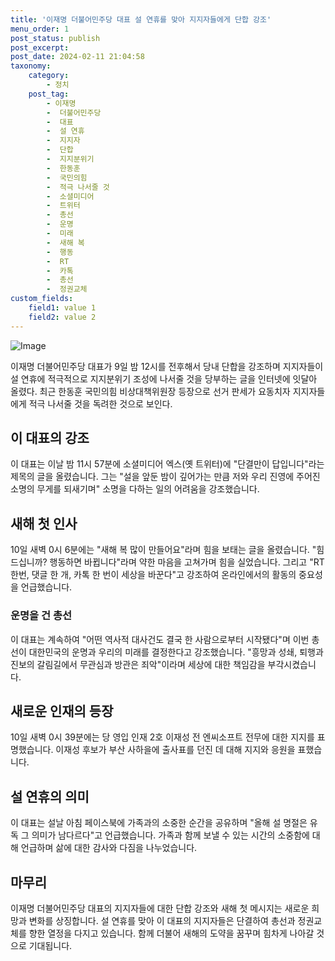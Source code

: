```yaml
---
title: '이재명 더불어민주당 대표 설 연휴를 맞아 지지자들에게 단합 강조'
menu_order: 1
post_status: publish
post_excerpt: 
post_date: 2024-02-11 21:04:58
taxonomy:
    category:
        - 정치
    post_tag:
        - 이재명
        -  더불어민주당
        -  대표
        -  설 연휴
        -  지지자
        -  단합
        -  지지분위기
        -  한동훈
        -  국민의힘
        -  적극 나서줄 것
        -  소셜미디어
        -  트위터
        -  총선
        -  운명
        -  미래
        -  새해 복
        -  행동
        -  RT
        -  카톡
        -  총선
        -  정권교체
custom_fields:
    field1: value 1
    field2: value 2
---
```


![Image](https://imgnews.pstatic.net/image/029/2024/02/11/0002854538_001_20240211073701071.jpg?type=w647)

이재명 더불어민주당 대표가 9일 밤 12시를 전후해서 당내 단합을 강조하며 지지자들이 설 연휴에 적극적으로 지지분위기 조성에 나서줄 것을 당부하는 글을 인터넷에 잇달아 올렸다. 최근 한동훈 국민의힘 비상대책위원장 등장으로 선거 판세가 요동치자 지지자들에게 적극 나서줄 것을 독려한 것으로 보인다. 
## 이 대표의 강조
이 대표는 이날 밤 11시 57분에 소셜미디어 엑스(옛 트위터)에 "단결만이 답입니다"라는 제목의 글을 올렸습니다. 그는 "설을 앞둔 밤이 깊어가는 만큼 저와 우리 진영에 주어진 소명의 무게를 되새기며" 소명을 다하는 일의 어려움을 강조했습니다.
## 새해 첫 인사
10일 새벽 0시 6분에는 "새해 복 많이 만들어요"라며 힘을 보태는 글을 올렸습니다. "힘드십니까? 행동하면 바뀝니다"라며 약한 마음을 고쳐가며 힘을 실었습니다. 그리고 "RT 한번, 댓글 한 개, 카톡 한 번이 세상을 바꾼다"고 강조하여 온라인에서의 활동의 중요성을 언급했습니다.
### 운명을 건 총선
이 대표는 계속하여 "어떤 역사적 대사건도 결국 한 사람으로부터 시작됐다"며 이번 총선이 대한민국의 운명과 우리의 미래를 결정한다고 강조했습니다. "흥망과 성쇄, 퇴행과 진보의 갈림길에서 무관심과 방관은 죄악"이라며 세상에 대한 책임감을 부각시켰습니다.
## 새로운 인재의 등장
10일 새벽 0시 39분에는 당 영입 인재 2호 이재성 전 엔씨소프트 전무에 대한 지지를 표명했습니다. 이재성 후보가 부산 사하을에 출사표를 던진 데 대해 지지와 응원을 표했습니다.
## 설 연휴의 의미
이 대표는 설날 아침 페이스북에 가족과의 소중한 순간을 공유하며 "올해 설 명절은 유독 그 의미가 남다르다"고 언급했습니다. 가족과 함께 보낼 수 있는 시간의 소중함에 대해 언급하며 삶에 대한 감사와 다짐을 나누었습니다.
## 마무리
이재명 더불어민주당 대표의 지지자들에 대한 단합 강조와 새해 첫 메시지는 새로운 희망과 변화를 상징합니다. 설 연휴를 맞아 이 대표의 지지자들은 단결하여 총선과 정권교체를 향한 열정을 다지고 있습니다. 함께 더불어 새해의 도약을 꿈꾸며 힘차게 나아갈 것으로 기대됩니다.
